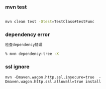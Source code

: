 ### mvn test
```sh

mvn clean test -Dtest=TestClass#testFunc
```

### dependency error
```sh
检查dependency错误

% mvn dependency:tree -X

```

### ssl ignore
```
mvn -Dmaven.wagon.http.ssl.insecure=true  -Dmaven.wagon.http.ssl.allowall=true install

```

